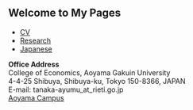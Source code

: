 ## Welcome to My Pages​





*   [CV](/cv.md)
*   [Research](/research.md)
*   [Japanese](/japanese.md)


**Office Address**   
College of Economics, Aoyama Gakuin University  
4-4-25 Shibuya, Shibuya-ku, Tokyo 150-8366, JAPAN  
E-mail: tanaka-ayumu\_at\_rieti.go.jp  
[Aoyama Campus](https://www.aoyama.ac.jp/en/outline/map_directions.html)  
